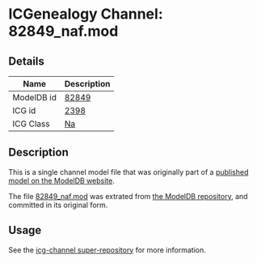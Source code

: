 # ICGenealogy Channel: 82849\_naf.mod

## Details

Name | Description
---- | -----------
ModelDB id | [82849](http://senselab.med.yale.edu/ModelDB/ShowModel.cshtml?model=82849)
ICG id | [2398](http://icg.neurotheory.ox.ac.uk/channels/2/2398)
ICG Class | [Na](http://icg.neurotheory.ox.ac.uk/channels/2)

## Description

This is a single channel model file that was originally part of a [published model on the ModelDB website](http://senselab.med.yale.edu/mModelDB/ShowModel.cshtml?model=82849).

The file [82849\_naf.mod](82849_naf.mod) was extrated from [the ModelDB repository](http://senselab.med.yale.edu/ModelDB/ShowModel.cshtml?model=82849), and committed in its original form.

## Usage

See the [icg-channel super-repository](https://github.com/icgenealogy/icg-channels) for more information.